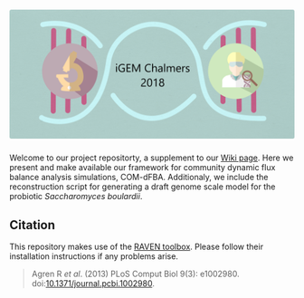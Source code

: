# ![iGEM CHALMERS](logo.png)

Welcome to our project repositorty, a supplement to our [Wiki page](http://2018.igem.org/Team:Chalmers-Gothenburg). Here we present and make available our framework for community dynamic flux balance analysis simulations, COM-dFBA. Additionaly, we include the reconstruction script for generating a draft genome scale model for the probiotic _Saccharomyces boulardii_.

## Citation

This repository makes use of the [RAVEN toolbox](https://github.com/SysBioChalmers/RAVEN/). Please follow their installation instructions if any problems arise.

  >Agren R _et al_. (2013) PLoS Comput Biol 9(3): e1002980. doi:[10.1371/journal.pcbi.1002980](http://journals.plos.org/ploscompbiol/article?id=10.1371/journal.pcbi.1002980).
